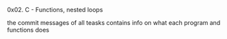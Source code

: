 0x02. C - Functions, nested loops

the commit messages of all teasks contains info on what each program and functions does
